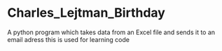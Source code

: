 # Charles_Lejtman_Birthday
A python program which takes data from an Excel file and sends it to an email adress
this is used for learning code
